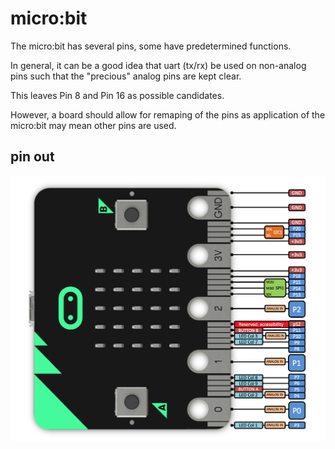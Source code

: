 # micro:bit

The micro:bit has several pins, some have predetermined functions.

In general, it can be a good idea that uart (tx/rx) be used on non-analog pins such that the "precious" analog pins are kept clear.

This leaves Pin 8 and Pin 16 as possible candidates.

However, a board should allow for remaping of the pins as application of the micro:bit may mean other pins are used.

## pin out

![microbitpinout](media/microbit_platform_image_2.png)